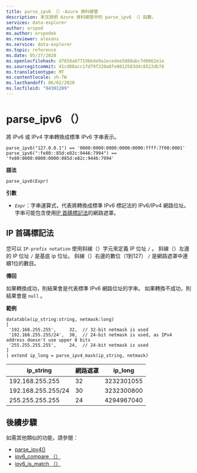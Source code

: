 ```yaml
---
title: parse_ipv6 （）-Azure 資料總管
description: 本文說明 Azure 資料總管中的 parse_ipv6 （）函數。
services: data-explorer
author: orspod
ms.author: orspodek
ms.reviewer: alexans
ms.service: data-explorer
ms.topic: reference
ms.date: 05/27/2020
ms.openlocfilehash: d7858a67719bbde9a1ecedee5888abc7d0662e1e
ms.sourcegitcommit: 41cd88acc1fd79f320a8fe8012583d4c8522db78
ms.translationtype: MT
ms.contentlocale: zh-TW
ms.lasthandoff: 06/02/2020
ms.locfileid: "84301209"
---
```

# <a name="parse_ipv6"></a>parse_ipv6 （）

將 IPv6 或 IPv4 字串轉換成標準 IPv6 字串表示。

```kusto
parse_ipv6("127.0.0.1") == '0000:0000:0000:0000:0000:ffff:7f00:0001'
parse_ipv6(":fe80::85d:e82c:9446:7994") == 'fe80:0000:0000:0000:085d:e82c:9446:7994'
```

**語法**

`parse_ipv6(`*`Expr`*`)`

**引數**

* *`Expr`*：字串運算式，代表將轉換成標準 IPv6 標記法的 IPv6/IPv4 網路位址。 字串可能包含使用[IP 首碼標記法](#ip-prefix-notation)的網路遮罩。

## <a name="ip-prefix-notation"></a>IP 首碼標記法

您可以 `IP-prefix notation` 使用斜線（）字元來定義 IP 位址 `/` 。
斜線（）左邊的 IP 位址 `/` 是基底 ip 位址。 斜線（）右邊的數位（1到127） `/` 是網路遮罩中連續1位的數目。

**傳回**

如果轉換成功，則結果會是代表標準 IPv6 網路位址的字串。
如果轉換不成功，則結果會是 `null` 。

**範例**

<!-- csl: https://help.kusto.windows.net/Samples -->
```kusto
datatable(ip_string:string, netmask:long)
[
 '192.168.255.255',     32,  // 32-bit netmask is used
 '192.168.255.255/24',  30,  // 24-bit netmask is used, as IPv4 address doesn't use upper 8 bits
 '255.255.255.255',     24,  // 24-bit netmask is used
]
| extend ip_long = parse_ipv4_mask(ip_string, netmask)
```

|ip_string|網路遮罩|ip_long|
|---|---|---|
|192.168.255.255|32|3232301055|
|192.168.255.255/24|30|3232300800|
|255.255.255.255|24|4294967040|

## <a name="next-steps"></a>後續步驟

如需其他類似的功能，請參閱：

* [parse_ipv4()](parse-ipv4function.md)
* [ipv6_compare （）](ipv6-comparefunction.md)
* [ipv6_is_match （）](ipv6-is-matchfunction.md)

